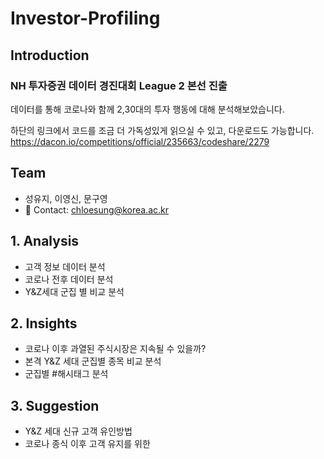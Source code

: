 # Investor-Profiling

## Introduction

### **NH 투자증권 데이터 경진대회 League 2 본선 진출**  

데이터를 통해 코로나와 함께 2,30대의 투자 행동에 대해 분석해보았습니다.  

하단의 링크에서 코드를 조금 더 가독성있게 읽으실 수 있고, 다운로드도 가능합니다.  
https://dacon.io/competitions/official/235663/codeshare/2279  

## Team
- 성유지, 이영신, 문구영   
- 💬 Contact: chloesung@korea.ac.kr

## 1. Analysis
- 고객 정보 데이터 분석
- 코로나 전후 데이터 분석
- Y&Z세대 군집 별 비교 분석

## 2. Insights
- 코로나 이후 과열된 주식시장은 지속될 수 있을까?
- 본격 Y&Z 세대 군집별 종목 비교 분석
- 군집별 #해시태그 분석

## 3. Suggestion
- Y&Z 세대 신규 고객 유인방법
- 코로나 종식 이후 고객 유지를 위한 
